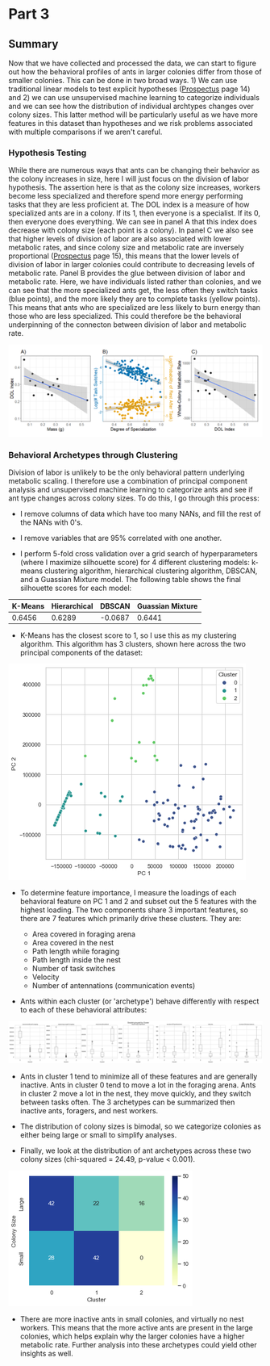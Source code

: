 # Part 3

## Summary

Now that we have collected and processed the data, we can start to figure out how the behavioral profiles of ants in larger colonies differ from those of smaller colonies. This can be done in two broad ways. 1) We can use traditional linear models to test explicit hypotheses ([Prospectus](https://github.com/colinmichaellynch/End-to-End-Ant-Data-Project/blob/main/Supporting%20Documentation/Colin%20Prospectus.docx) page 14) and 2) we can use unsupervised machine learning to categorize individuals and we can see how the distribution of individual archtypes changes over colony sizes. This latter method will be particularly useful as we have more features in this dataset than hypotheses and we risk problems associated with multiple comparisons if we aren't careful. 

### Hypothesis Testing 

While there are numerous ways that ants can be changing their behavior as the colony increases in size, here I will just focus on the division of labor hypothesis. The assertion here is that as the colony size increases, workers become less specialized and therefore spend more energy performing tasks that they are less proficient at. The DOL index is a measure of how specialized ants are in a colony. If its 1, then everyone is a specialist. If its 0, then everyone does everything. We can see in panel A that this index does decrease with colony size (each point is a colony). In panel C we also see that higher levels of division of labor are also associated with lower metabolic rates, and since colony size and metabolic rate are inversely proportional ([Prospectus](https://github.com/colinmichaellynch/End-to-End-Ant-Data-Project/blob/main/Supporting%20Documentation/Colin%20Prospectus.docx) page 15), this means that the lower levels of division of labor in larger colonies could contribute to decreasing levels of metabolic rate. Panel B provides the glue between division of labor and metabolic rate. Here, we have individuals listed rather than colonies, and we can see that the more specialized ants get, the less often they switch tasks (blue points), and the more likely they are to complete tasks (yellow points). This means that ants who are specialized are less likely to burn energy than those who are less specialized. This could therefore be the behavioral underpinning of the connecton between division of labor and metabolic rate. 

![](/Images/divisionOfLabor.png)

### Behavioral Archetypes through Clustering

Division of labor is unlikely to be the only behavioral pattern underlying metabolic scaling. I therefore use a combination of principal component analysis and unsupervised machine learning to categorize ants and see if ant type changes across colony sizes. To do this, I go through this process:

* I remove columns of data which have too many NANs, and fill the rest of the NANs with 0's. 

* I remove variables that are 95% correlated with one another. 

* I perform 5-fold cross validation over a grid search of hyperparameters (where I maximize silhouette score) for 4 different clustering models: k-means clustering algorithm, hierarchical clustering algorithm, DBSCAN, and a Guassian Mixture model. The following table shows the final silhouette scores for each model: 

| K-Means  | Hierarchical | DBSCAN  | Guassian Mixture |
| ------------- | ------------- | ------------- | ------------- |
| 0.6456  | 0.6289  | -0.0687  | 0.6441 |

* K-Means has the closest score to 1, so I use this as my clustering algorithm. This algorithm has 3 clusters, shown here across the two principal components of the dataset: 

![](/Images/PCA.png)

* To determine feature importance, I measure the loadings of each behavioral feature on PC 1 and 2 and subset out the 5 features with the highest loading. The two components share 3 important features, so there are 7 features which primarily drive these clusters. They are:
  - Area covered in foraging arena
  - Area covered in the nest
  - Path length while foraging
  - Path length inside the nest
  - Number of task switches
  - Velocity
  - Number of antennations (communication events)

* Ants within each cluster (or 'archetype') behave differently with respect to each of these behavioral attributes:

![](/Images/importantFeatures.png)

* Ants in cluster 1 tend to minimize all of these features and are generally inactive. Ants in cluster 0 tend to move a lot in the foraging arena. Ants in cluster 2 move a lot in the nest, they move quickly, and they switch between tasks often. The 3 archetypes can be summarized then inactive ants, foragers, and nest workers. 

* The distribution of colony sizes is bimodal, so we categorize colonies as either being large or small to simplify analyses. 



* Finally, we look at the distribution of ant archetypes across these two colony sizes (chi-squared = 24.49, p-value < 0.001). 

![](/Images/heatmap.png)

* There are more inactive ants in small colonies, and virtually no nest workers. This means that the more active ants are present in the large colonies, which helps explain why the larger colonies have a higher metabolic rate. Further analysis into these archetypes could yield other insights as well. 
